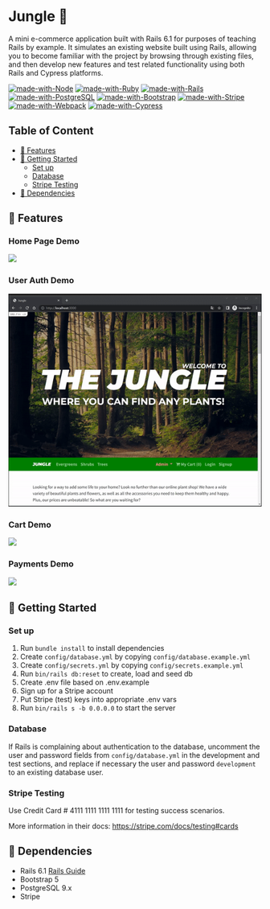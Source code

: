 # Jungle 🌱

A mini e-commerce application built with Rails 6.1 for purposes of teaching Rails by example. It simulates an existing website built using Rails, allowing you to become familiar with the project by browsing through existing files, and then develop new features and test related functionality using both Rails and Cypress platforms.

[![made-with-Node](https://img.shields.io/badge/Made%20with-Node.js%20-success)](https://nodejs.org/en/)
[![made-with-Ruby](https://img.shields.io/badge/Made%20with-Ruby%20-red)](https://www.ruby-lang.org/en/)
[![made-with-Rails](https://img.shields.io/badge/Made%20with-Rails%20-red)](https://rubyonrails.org/)
[![made-with-PostgreSQL](https://img.shields.io/badge/Made%20with-PostgreSQL%20-blue)](https://www.postgresql.org/)
[![made-with-Bootstrap](https://img.shields.io/badge/Made%20with-Bootstrap%20-purple)](https://getbootstrap.com/docs/5.0/getting-started/introduction/)
[![made-with-Stripe](https://img.shields.io/badge/Made%20with-Stripe%20-success)](https://stripe.com/docs/api)
[![made-with-Webpack](https://img.shields.io/badge/Made%20with-Webpack%20-success)](https://webpack.js.org/)
[![made-with-Cypress](https://img.shields.io/badge/Made%20with-Cypress%20-success)](https://www.cypress.io/)

## Table of Content
- [🌟 Features](#-features)
- [🚀 Getting Started](#-getting-started)
  - [Set up](#set-up) 
  - [Database](#database) 
  - [Stripe Testing](#stripe-testing)
- [🔨 Dependencies](#-Dependencies)

## 🌟 Features

### Home Page Demo
![](https://github.com/raincouver/jungle-rails/blob/master/public/gifs/home_page.gif)

### User Auth Demo
![](https://github.com/raincouver/jungle-rails/blob/master/public/gifs/user_auth.gif)

### Cart Demo
![](https://github.com/raincouver/jungle-rails/blob/master/public/gifs/cart.gif)

### Payments Demo
![](https://github.com/raincouver/jungle-rails/blob/master/public/gifs/payments.gif)

## 🚀 Getting Started

### Set up

1. Run `bundle install` to install dependencies
2. Create `config/database.yml` by copying `config/database.example.yml`
3. Create `config/secrets.yml` by copying `config/secrets.example.yml`
4. Run `bin/rails db:reset` to create, load and seed db
5. Create .env file based on .env.example
6. Sign up for a Stripe account
7. Put Stripe (test) keys into appropriate .env vars
8. Run `bin/rails s -b 0.0.0.0` to start the server

### Database

If Rails is complaining about authentication to the database, uncomment the user and password fields from `config/database.yml` in the development and test sections, and replace if necessary the user and password `development` to an existing database user.

### Stripe Testing

Use Credit Card # 4111 1111 1111 1111 for testing success scenarios.

More information in their docs: <https://stripe.com/docs/testing#cards>

## 🔨 Dependencies

- Rails 6.1 [Rails Guide](http://guides.rubyonrails.org/v6.1/)
- Bootstrap 5
- PostgreSQL 9.x
- Stripe
